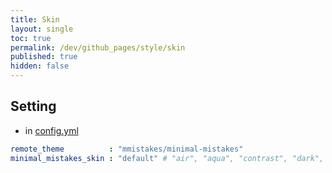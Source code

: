 ```yaml
---
title: Skin
layout: single
toc: true
permalink: /dev/github_pages/style/skin
published: true
hidden: false
---
```


<head>
  <base target="_blank">
</head>



## Setting

- in [config.yml](/dev/github_pages/start/setting/config_yml)

```yml
remote_theme          : "mmistakes/minimal-mistakes"
minimal_mistakes_skin : "default" # "air", "aqua", "contrast", "dark", "dirt", "neon", "mint", "plum", "sunrise"
```









